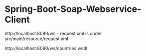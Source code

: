 # Spring-Boot-Soap-Webservice-Client

http://localhost:8080/ws - request xml is under src/main/resource/request.xml


http://localhost:8080/ws/countries.wsdl
